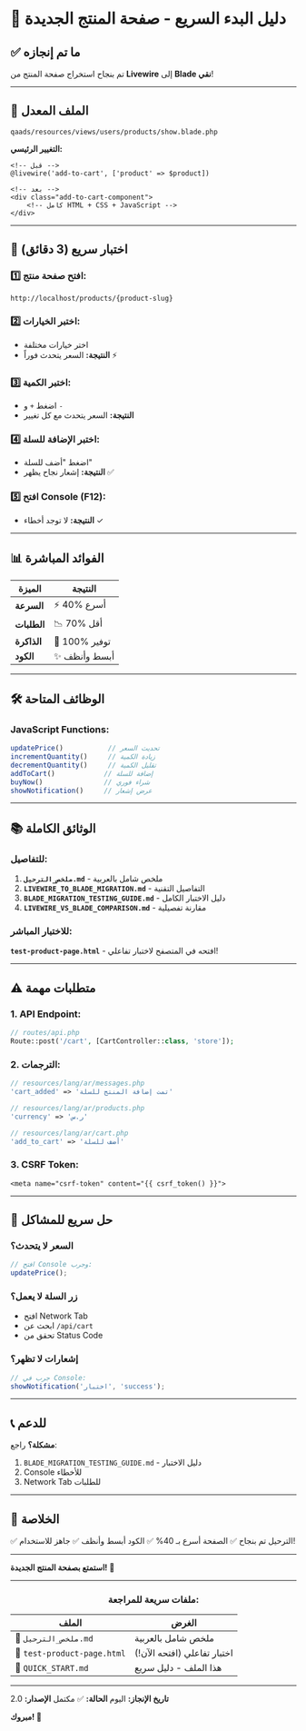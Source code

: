 # 🚀 دليل البدء السريع - صفحة المنتج الجديدة

## ✅ ما تم إنجازه

تم بنجاح استخراج صفحة المنتج من **Livewire** إلى **Blade نقي**!

---

## 📁 الملف المعدل

```
qaads/resources/views/users/products/show.blade.php
```

**التغيير الرئيسي:**
```blade
<!-- قبل -->
@livewire('add-to-cart', ['product' => $product])

<!-- بعد -->
<div class="add-to-cart-component">
    <!-- كامل HTML + CSS + JavaScript -->
</div>
```

---

## 🎯 اختبار سريع (3 دقائق)

### 1️⃣ افتح صفحة منتج:
```
http://localhost/products/{product-slug}
```

### 2️⃣ اختبر الخيارات:
- اختر خيارات مختلفة
- **النتيجة:** السعر يتحدث فوراً ⚡

### 3️⃣ اختبر الكمية:
- اضغط `+` و `-`
- **النتيجة:** السعر يتحدث مع كل تغيير

### 4️⃣ اختبر الإضافة للسلة:
- اضغط "أضف للسلة"
- **النتيجة:** إشعار نجاح يظهر ✅

### 5️⃣ افتح Console (F12):
- **النتيجة:** لا توجد أخطاء ✓

---

## 📊 الفوائد المباشرة

| الميزة | النتيجة |
|--------|---------|
| **السرعة** | ⚡ 40% أسرع |
| **الطلبات** | 📉 70% أقل |
| **الذاكرة** | 💚 100% توفير |
| **الكود** | ✨ أبسط وأنظف |

---

## 🛠️ الوظائف المتاحة

### JavaScript Functions:
```javascript
updatePrice()           // تحديث السعر
incrementQuantity()     // زيادة الكمية
decrementQuantity()     // تقليل الكمية
addToCart()            // إضافة للسلة
buyNow()               // شراء فوري
showNotification()     // عرض إشعار
```

---

## 📚 الوثائق الكاملة

### للتفاصيل:
1. **`ملخص_الترحيل.md`** - ملخص شامل بالعربية
2. **`LIVEWIRE_TO_BLADE_MIGRATION.md`** - التفاصيل التقنية
3. **`BLADE_MIGRATION_TESTING_GUIDE.md`** - دليل الاختبار الكامل
4. **`LIVEWIRE_VS_BLADE_COMPARISON.md`** - مقارنة تفصيلية

### للاختبار المباشر:
**`test-product-page.html`** - افتحه في المتصفح لاختبار تفاعلي!

---

## ⚠️ متطلبات مهمة

### 1. API Endpoint:
```php
// routes/api.php
Route::post('/cart', [CartController::class, 'store']);
```

### 2. الترجمات:
```php
// resources/lang/ar/messages.php
'cart_added' => 'تمت إضافة المنتج للسلة'

// resources/lang/ar/products.php
'currency' => 'ر.س'

// resources/lang/ar/cart.php
'add_to_cart' => 'أضف للسلة'
```

### 3. CSRF Token:
```blade
<meta name="csrf-token" content="{{ csrf_token() }}">
```

---

## 🐛 حل سريع للمشاكل

### السعر لا يتحدث؟
```javascript
// افتح Console وجرب:
updatePrice();
```

### زر السلة لا يعمل؟
- افتح Network Tab
- ابحث عن `/api/cart`
- تحقق من Status Code

### إشعارات لا تظهر؟
```javascript
// جرب في Console:
showNotification('اختبار', 'success');
```

---

## 📞 للدعم

**مشكلة؟** راجع:
1. `BLADE_MIGRATION_TESTING_GUIDE.md` - دليل الاختبار
2. Console للأخطاء
3. Network Tab للطلبات

---

## 🎉 الخلاصة

✅ الترحيل تم بنجاح
✅ الصفحة أسرع بـ 40%
✅ الكود أبسط وأنظف
✅ جاهز للاستخدام!

---

**استمتع بصفحة المنتج الجديدة! 🚀**

---

<div align="center">

### ملفات سريعة للمراجعة:

| الملف | الغرض |
|------|-------|
| 📄 `ملخص_الترحيل.md` | ملخص شامل بالعربية |
| 🧪 `test-product-page.html` | اختبار تفاعلي (افتحه الآن!) |
| 📖 `QUICK_START.md` | هذا الملف - دليل سريع |

</div>

---

**تاريخ الإنجاز:** اليوم
**الحالة:** ✅ مكتمل
**الإصدار:** 2.0

**مبروك! 🎊**

